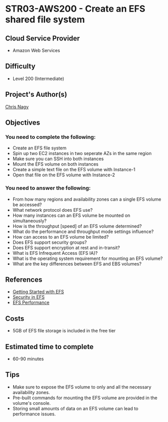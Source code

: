 # STR03-AWS200 - Create an EFS shared file system

## Cloud Service Provider
- Amazon Web Services

## Difficulty
- Level 200 (Intermediate)

## Project's Author(s)
[Chris Nagy](https://twitter.com/chris_the_nagy)

## Objectives

### You need to complete the following:

- Create an EFS file system
- Spin up two EC2 instances in two seperate AZs in the same region
- Make sure you can SSH into both instances
- Mount the EFS volume on both instances
- Create a simple text file on the EFS volume with Instance-1
- Open that file on the EFS volume with Instance-2

### You need to answer the following:
- From how many regions and availability zones can a single EFS volume be accessed?
- What network protocol does EFS use?
- How many instances can an EFS volume be mounted on simultaneously?
- How is the throughput [speed] of an EFS volume determined?
- What do the performance and throughput mode settings influence?
- How can access to an EFS volume be limited?
- Does EFS support security groups?
- Does EFS support encryption at rest and in-transit?
- What is EFS Infrequent Access (EFS IA)?
- What is the operating system requirement for mounting an EFS volume?
- What are the key differences between EFS and EBS volumes?

## References
- [Getting Started with EFS](https://docs.aws.amazon.com/efs/latest/ug/getting-started.html)
- [Security in EFS](https://docs.aws.amazon.com/efs/latest/ug/security-considerations.html)
- [EFS Performance](https://docs.aws.amazon.com/efs/latest/ug/performance.html)

## Costs
- 5GB of EFS file storage is included in the free tier

## Estimated time to complete
- 60-90 minutes

## Tips
- Make sure to expose the EFS volume to only and all the necessary availability zones.
- Pre-built commands for mounting the EFS volume are provided in the volume's console.
- Storing small amounts of data on an EFS volume can lead to performance issues.